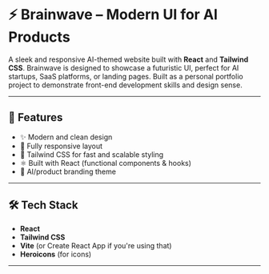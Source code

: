 # ⚡ Brainwave – Modern UI for AI Products

A sleek and responsive AI-themed website built with **React** and **Tailwind CSS**. Brainwave is designed to showcase a futuristic UI, perfect for AI startups, SaaS platforms, or landing pages. Built as a personal portfolio project to demonstrate front-end development skills and design sense.

---

## 🚀 Features

- ✨ Modern and clean design
- 📱 Fully responsive layout
- 🎨 Tailwind CSS for fast and scalable styling
- ⚛️ Built with React (functional components & hooks)
- 🧠 AI/product branding theme

---

## 🛠 Tech Stack

- **React**
- **Tailwind CSS**
- **Vite** (or Create React App if you're using that)
- **Heroicons** (for icons)

---
